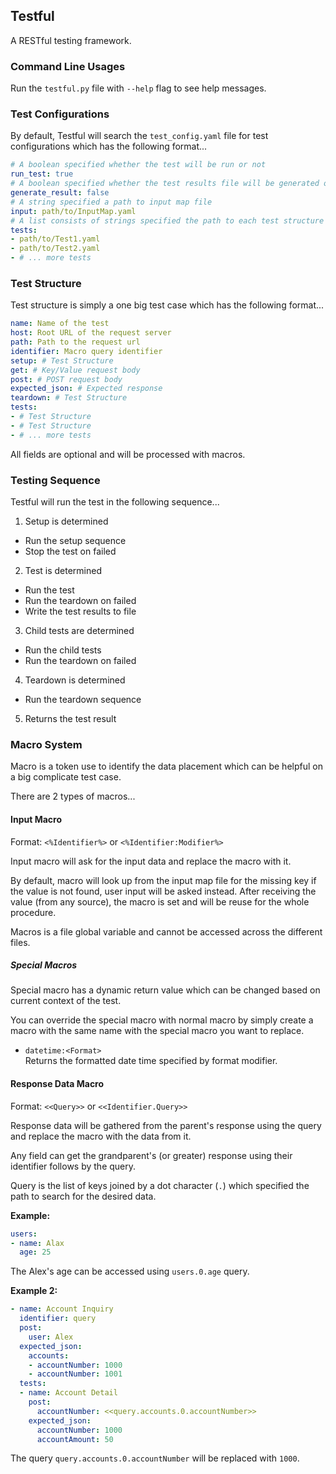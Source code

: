 ## Testful
A RESTful testing framework.

### Command Line Usages
Run the `testful.py` file with `--help` flag to see help messages.

### Test Configurations
By default, Testful will search the `test_config.yaml` file for test configurations which has the following format...

```yaml
# A boolean specified whether the test will be run or not
run_test: true
# A boolean specified whether the test results file will be generated or not
generate_result: false
# A string specified a path to input map file
input: path/to/InputMap.yaml
# A list consists of strings specified the path to each test structure file
tests:
- path/to/Test1.yaml
- path/to/Test2.yaml
- # ... more tests
```

### Test Structure
Test structure is simply a one big test case which has the following format...

```yaml
name: Name of the test
host: Root URL of the request server
path: Path to the request url
identifier: Macro query identifier
setup: # Test Structure
get: # Key/Value request body
post: # POST request body
expected_json: # Expected response
teardown: # Test Structure
tests:
- # Test Structure
- # Test Structure
- # ... more tests
```

All fields are optional and will be processed with macros.

### Testing Sequence
Testful will run the test in the following sequence...

1. Setup is determined
  - Run the setup sequence
  - Stop the test on failed
2. Test is determined
  - Run the test
  - Run the teardown on failed
  - Write the test results to file
3. Child tests are determined
  - Run the child tests
  - Run the teardown on failed
4. Teardown is determined
  - Run the teardown sequence
5. Returns the test result

### Macro System
Macro is a token use to identify the data placement which can be helpful on a big complicate test case.

There are 2 types of macros...

#### Input Macro
Format: `<%Identifier%>` or `<%Identifier:Modifier%>`

Input macro will ask for the input data and replace the macro with it.

By default, macro will look up from the input map file for the missing key if the value is not found, user input will be asked instead. After receiving the value (from any source), the macro is set and will be reuse for the whole procedure.

Macros is a file global variable and cannot be accessed across the different files.

##### Special Macros
Special macro has a dynamic return value which can be changed based on current context of the test.

You can override the special macro with normal macro by simply create a macro with the same name with the special macro you want to replace.

- `datetime:<Format>`  
Returns the formatted date time specified by format modifier.

#### Response Data Macro
Format: `<<Query>>` or `<<Identifier.Query>>`

Response data will be gathered from the parent's response using the query and replace the macro with the data from it.

Any field can get the grandparent's (or greater) response  using their identifier follows by the query.

Query is the list of keys joined by a dot character (`.`) which specified the path to search for the desired data.

**Example:**

```yaml
users:
- name: Alax
  age: 25
```

The Alex's age can be accessed using `users.0.age` query.

**Example 2:**

```yaml
- name: Account Inquiry
  identifier: query
  post:
    user: Alex
  expected_json:
    accounts:
    - accountNumber: 1000
    - accountNumber: 1001
  tests:
  - name: Account Detail
    post:
      accountNumber: <<query.accounts.0.accountNumber>>
    expected_json:
      accountNumber: 1000
      accountAmount: 50
```

The query `query.accounts.0.accountNumber` will be replaced with `1000`.